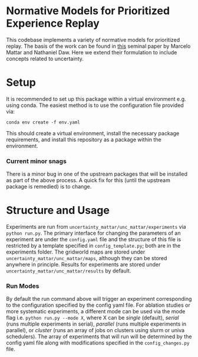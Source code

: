 # Normative Models for Prioritized Experience Replay

This codebase implements a variety of normative models for prioritized replay. The basis of the work can be found in [this](https://pubmed.ncbi.nlm.nih.gov/30349103/) seminal paper by Marcelo Mattar and Nathaniel Daw. Here we extend their formulation to include concepts related to uncertainty. 

# Setup

It is recommended to set up this package within a virtual environment e.g. using conda. The easiest method is to use the configuration file provided via:

```conda env create -f env.yaml```

This should create a virtual environment, install the necessary package requirements, and install this repository as a package within the environment. 

### Current minor snags

There is a minor bug in one of the upstream packages that will be installed as part of the above process. A quick fix for this (until the upstream package is remedied) is to change.

# Structure and Usage

Experiments are run from ```uncertainty_mattar/unc_mattar/experiments``` via ```python run.py```. The primary interface for changing the parameters of an experiment are under the ```config.yaml``` file and the structure of this file is restricted by a template specified in ```config_template.py```; both are in the experiments folder. The gridworld maps are stored under ```uncertainty_mattar/unc_mattar/maps```, although they can be stored anywhere in principle. Results for experiments are stored under ```uncertainty_mattar/unc_mattar/results``` by default. 

### Run Modes

By default the run command above will trigger an experiment corresponding to the configuration specified by the config yaml file. For ablation studies or more systematic experiments, a different mode can be used via the mode flag i.e. ```python run.py --mode X```, where X can be _single_ (default), _serial_ (runs multiple experiments in serial), _parallel_ (runs multiple experiments in parallel), or _cluster_ (runs an array of jobs on clusters using slurm or univa schedulers). The array of experiments that will run will be determined by the config yaml file along with modifications specified in the ```config_changes.py``` file. 